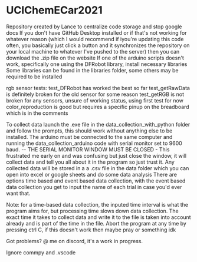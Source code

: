 # UCIChemECar2021
Repository created by Lance to centralize code storage and stop google docs
If you don't have GitHub Desktop installed or if that's not working for whatever reason (which I would recommend if iyou're updating this code often, you basically just click a button and it synchronizes the repository on your local machine to whatever I've pushed to the server) then you can download the .zip file on the website
If one of the arduino scripts doesn't work, specifically one using the DFRobot library, install necessary libraries
Some libraries can be found in the libraries folder, some others may be required to be installed

rgb sensor tests:
test_DFRobot has worked the best so far
test_getRawData is definitely broken for the old sensor for some reason
test_getRGB is not broken for any sensors, unsure of working status, using first test for now
color_reproduction is good but requires a specific pinup on the breadboard which is in the comments

To collect data launch the .exe file in the data_collection_with_python folder and follow the prompts, this should work without anything else to be installed. The arduino must be connected to the same computer and running the data_collection_arduino code with serial monitor set to 9600 baud. 
 -- THE SERIAL MONITOR WINDOW MUST BE CLOSED -
This frustrated me early on and was confusing but just close the window, it will collect data and tell you all about it in the program so just trust it. 
Any collected data will be stored in a a .csv file in the data folder which you can open into excel or google sheets and do some data analysis
There are options time based and event based data collection, with the event based data collection you get to input the name of each trial in case you'd ever want that.

Note: for a time-based data collection, the inputed time interval is what the program aims for, but processing time slows down data collection.
The exact time it takes to collect data and write it to the file is taken into account already and is part of the time in the file.
Abort the program at any time by pressing ctrl C, if this doesn't work then maybe pray or something idk

Got problems? @ me on discord, it's a work in progress.

Ignore commpy and .vscode
